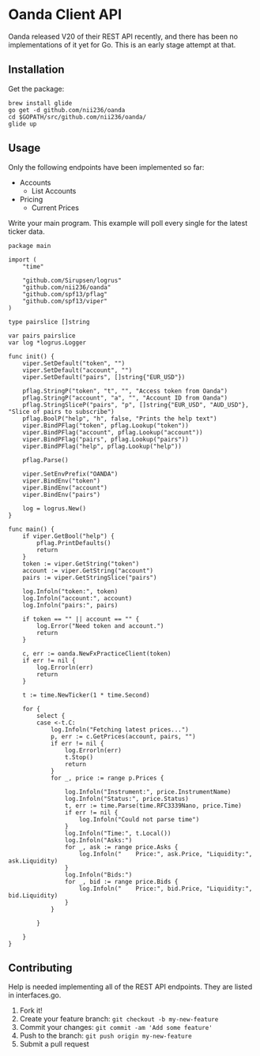 # Oanda Client API
Oanda released V20 of their REST API recently, and there has been no implementations of it yet for Go. This is an early stage attempt at that.

## Installation
Get the package:
```
brew install glide
go get -d github.com/nii236/oanda
cd $GOPATH/src/github.com/nii236/oanda/
glide up
```

## Usage
Only the following endpoints have been implemented so far:

- Accounts
	- List Accounts
- Pricing
	- Current Prices


Write your main program. This example will poll every single for the latest ticker data.

```
package main

import (
	"time"

	"github.com/Sirupsen/logrus"
	"github.com/nii236/oanda"
	"github.com/spf13/pflag"
	"github.com/spf13/viper"
)

type pairslice []string

var pairs pairslice
var log *logrus.Logger

func init() {
	viper.SetDefault("token", "")
	viper.SetDefault("account", "")
	viper.SetDefault("pairs", []string{"EUR_USD"})

	pflag.StringP("token", "t", "", "Access token from Oanda")
	pflag.StringP("account", "a", "", "Account ID from Oanda")
	pflag.StringSliceP("pairs", "p", []string{"EUR_USD", "AUD_USD"}, "Slice of pairs to subscribe")
	pflag.BoolP("help", "h", false, "Prints the help text")
	viper.BindPFlag("token", pflag.Lookup("token"))
	viper.BindPFlag("account", pflag.Lookup("account"))
	viper.BindPFlag("pairs", pflag.Lookup("pairs"))
	viper.BindPFlag("help", pflag.Lookup("help"))

	pflag.Parse()

	viper.SetEnvPrefix("OANDA")
	viper.BindEnv("token")
	viper.BindEnv("account")
	viper.BindEnv("pairs")

	log = logrus.New()
}

func main() {
	if viper.GetBool("help") {
		pflag.PrintDefaults()
		return
	}
	token := viper.GetString("token")
	account := viper.GetString("account")
	pairs := viper.GetStringSlice("pairs")

	log.Infoln("token:", token)
	log.Infoln("account:", account)
	log.Infoln("pairs:", pairs)

	if token == "" || account == "" {
		log.Error("Need token and account.")
		return
	}

	c, err := oanda.NewFxPracticeClient(token)
	if err != nil {
		log.Errorln(err)
		return
	}

	t := time.NewTicker(1 * time.Second)

	for {
		select {
		case <-t.C:
			log.Infoln("Fetching latest prices...")
			p, err := c.GetPrices(account, pairs, "")
			if err != nil {
				log.Errorln(err)
				t.Stop()
				return
			}
			for _, price := range p.Prices {

				log.Infoln("Instrument:", price.InstrumentName)
				log.Infoln("Status:", price.Status)
				t, err := time.Parse(time.RFC3339Nano, price.Time)
				if err != nil {
					log.Infoln("Could not parse time")
				}
				log.Infoln("Time:", t.Local())
				log.Infoln("Asks:")
				for _, ask := range price.Asks {
					log.Infoln("	Price:", ask.Price, "Liquidity:", ask.Liquidity)
				}
				log.Infoln("Bids:")
				for _, bid := range price.Bids {
					log.Infoln("	Price:", bid.Price, "Liquidity:", bid.Liquidity)
				}
			}

		}

	}
}

```
## Contributing
Help is needed implementing all of the REST API endpoints. They are listed in interfaces.go.

1. Fork it!
2. Create your feature branch: `git checkout -b my-new-feature`
3. Commit your changes: `git commit -am 'Add some feature'`
4. Push to the branch: `git push origin my-new-feature`
5. Submit a pull request
